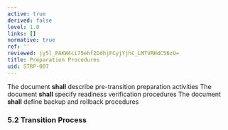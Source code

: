 ```yaml
---
active: true
derived: false
level: 1.0
links: []
normative: true
ref: ''
reviewed: jy5l_PAKW4ci75ehf2DdhjFCyjYjhC_LMTVRHdC56zU=
title: Preparation Procedures
uid: STRP-007
---
```


The document **shall** describe pre-transition preparation activities
The document **shall** specify readiness verification procedures
The document **shall** define backup and rollback procedures

### 5.2 Transition Process